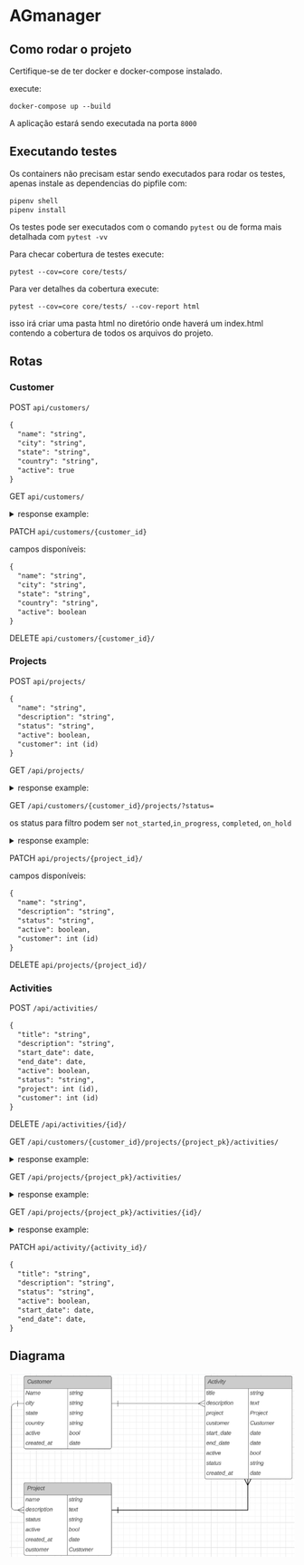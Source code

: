 # AGmanager


## Como rodar o projeto
Certifique-se de ter docker e docker-compose instalado.

execute:
```
docker-compose up --build
```
A aplicação estará sendo executada na porta `8000`


## Executando testes

Os containers não precisam estar sendo executados para rodar os testes, apenas instale as dependencias do pipfile com:
```
pipenv shell
pipenv install
```
Os testes pode ser executados com o comando `pytest` ou de forma mais detalhada com `pytest -vv`

Para checar cobertura de testes execute:
```
pytest --cov=core core/tests/
```

Para ver detalhes da cobertura execute:

```
pytest --cov=core core/tests/ --cov-report html
```

isso irá criar uma pasta html no diretório onde haverá um index.html contendo a cobertura de todos os arquivos do projeto.

## Rotas

### Customer

POST `api/customers/`
```
{
  "name": "string",
  "city": "string",
  "state": "string",
  "country": "string",
  "active": true
}
```

GET `api/customers/`

<details>
<summary>response example:</summary>

```
{
	"count": 1,
	"next": null,
	"previous": null,
	"results": [
		{
			"id": 1,
			"name": "atrox",
			"city": "Mould-on-the-Wold",
			"state": "Gloucestershire",
			"country": "England",
			"active": true,
			"created_at": "2024-05-23T01:48:47.086747Z"
		}
	]
}
```
</details>

PATCH `api/customers/{customer_id}`

campos disponíveis:
```
{
  "name": "string",
  "city": "string",
  "state": "string",
  "country": "string",
  "active": boolean
}
```

DELETE `api/customers/{customer_id}/`

### Projects

POST `api/projects/`
```
{
  "name": "string",
  "description": "string",
  "status": "string",
  "active": boolean,
  "customer": int (id)
}
```

GET `/api/projects/`


<details>
<summary>response example:</summary>

```
{
  "count": 123,
  "next": "http://api.example.org/accounts/?page=4",
  "previous": "http://api.example.org/accounts/?page=2",
  "results": [
    {
      "id": 0,
      "activities": [
        {
          "id": 0,
          "title": "string",
          "description": "string",
          "start_date": "2024-05-23",
          "end_date": "2024-05-23",
          "active": true,
          "status": "not_started",
          "created_at": "2024-05-23T17:31:02.897Z",
          "project": 0,
          "customer": 0
        }
      ],
      "name": "string",
      "description": "string",
      "status": "not_started",
      "active": true,
      "created_at": "2024-05-23T17:31:02.897Z",
      "customer": 0
    }
  ]
}
```
</details>

GET `/api/customers/{customer_id}/projects/?status=`

os status para filtro podem ser `not_started`,`in_progress`, `completed`, `on_hold`

<details>
<summary>response example:</summary>

```
{
	"count": 1,
	"next": null,
	"previous": null,
	"results": [
		{
			"id": 1,
			"activities": [
				{
					"id": 1,
					"title": "Random activity",
					"description": "random",
					"start_date": "2023-10-10",
					"end_date": null,
					"active": true,
					"status": "not_started",
					"created_at": "2024-05-23T17:41:51.260404Z",
					"project": 1,
					"customer": 1
				}
			],
			"name": "Order of the phoenix",
			"description": "Random description",
			"status": "not_started",
			"active": true,
			"created_at": "2024-05-23T17:36:32.654363Z",
			"customer": 1
		}
	]
}
```
</details>

PATCH `api/projects/{project_id}/`

campos disponíveis:
```
{
  "name": "string",
  "description": "string",
  "status": "string",
  "active": boolean,
  "customer": int (id)
}
```

DELETE `api/projects/{project_id}/`

### Activities

POST `/api/activities/`
```
{
  "title": "string",
  "description": "string",
  "start_date": date,
  "end_date": date,
  "active": boolean,
  "status": "string",
  "project": int (id),
  "customer": int (id)
}
```

DELETE `/api/activities/{id}/`

GET `/api/customers/{customer_id}/projects/{project_pk}/activities/`

<details>
<summary>response example:</summary>

```
{
	"count": 2,
	"next": null,
	"previous": null,
	"results": [
		{
			"id": 1,
			"title": "Random activity 1",
			"description": "random",
			"start_date": "2024-05-21",
			"end_date": null,
			"active": true,
			"status": "not_started",
			"created_at": "2024-05-23T19:24:00.750000Z",
			"project": 1,
			"customer": 1
		},
		{
			"id": 2,
			"title": "Random activity 2",
			"description": "random",
			"start_date": "2024-05-21",
			"end_date": null,
			"active": true,
			"status": "not_started",
			"created_at": "2024-05-23T19:24:04.190000Z",
			"project": 1,
			"customer": 1
		}
	]
}
```
</details>

GET `/api/projects/{project_pk}/activities/`

<details>
<summary>response example:</summary>

```
{
  "count": 123,
  "next": "http://api.example.org/accounts/?page=4",
  "previous": "http://api.example.org/accounts/?page=2",
  "results": [
    {
      "id": 0,
      "title": "string",
      "description": "string",
      "start_date": "2024-05-23",
      "end_date": "2024-05-23",
      "active": true,
      "status": "not_started",
      "created_at": "2024-05-23T18:05:04.603Z",
      "project": 0,
      "customer": 0
    }
  ]
}
```
</details>

GET `/api/projects/{project_pk}/activities/{id}/`

<details>
<summary>response example:</summary>

```
{
  "id": 0,
  "title": "string",
  "description": "string",
  "start_date": "2024-05-23",
  "end_date": "2024-05-23",
  "active": true,
  "status": "not_started",
  "created_at": "2024-05-23T18:05:53.782Z",
  "project": 0,
  "customer": 0
}
```
</details>

PATCH `api/activity/{activity_id}/`

```
{
  "title": "string",
  "description": "string",
  "status": "string",
  "active": boolean,
  "start_date": date,
  "end_date": date,
}
```


## Diagrama

![diagrama](diagram.png)